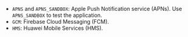 * `APNS` and `APNS_SANDBOX`: Apple Push Notification service (APNs). Use `APNS_SANDBOX` to test the application.
* `GCM`: Firebase Cloud Messaging (FCM).
* `HMS`: Huawei Mobile Services (HMS).